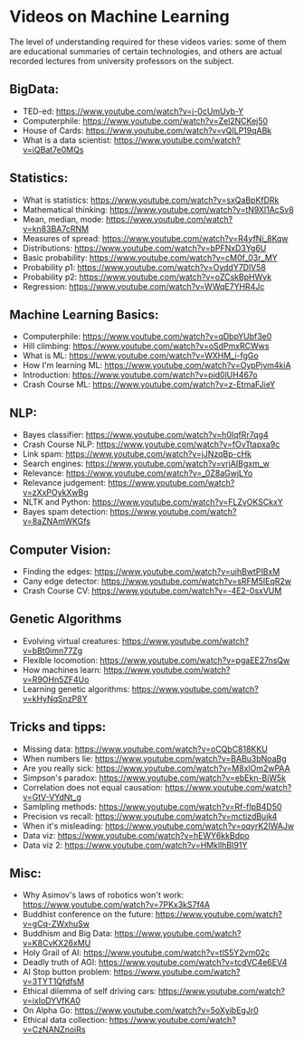 # Videos on Machine Learning

The level of understanding required for these videos varies: some of them are educational summaries of certain technologies, and others are actual recorded lectures from university professors on the subject.

## BigData:
- TED-ed: https://www.youtube.com/watch?v=j-0cUmUyb-Y
- Computerphile: https://www.youtube.com/watch?v=Zel2NCKej50
- House of Cards: https://www.youtube.com/watch?v=vQILP19qABk
- What is a data scientist: https://www.youtube.com/watch?v=iQBat7e0MQs

## Statistics:
- What is statistics: https://www.youtube.com/watch?v=sxQaBpKfDRk
- Mathematical thinking: https://www.youtube.com/watch?v=tN9Xl1AcSv8
- Mean, median, mode: https://www.youtube.com/watch?v=kn83BA7cRNM
- Measures of spread: https://www.youtube.com/watch?v=R4yfNi_8Kqw
- Distributions: https://www.youtube.com/watch?v=bPFNxD3Yg6U
- Basic probability: https://www.youtube.com/watch?v=cM0f_03r_MY
- Probability p1: https://www.youtube.com/watch?v=OyddY7DlV58
- Probability p2: https://www.youtube.com/watch?v=oZCskBpHWyk
- Regression: https://www.youtube.com/watch?v=WWqE7YHR4Jc

## Machine Learning Basics:
- Computerphile: https://www.youtube.com/watch?v=qDbpYUbf3e0
- Hill climbing: https://www.youtube.com/watch?v=oSdPmxRCWws
- What is ML: https://www.youtube.com/watch?v=WXHM_i-fgGo
- How I'm learning ML: https://www.youtube.com/watch?v=OypPjvm4kiA
- Introduction: https://www.youtube.com/watch?v=pid0lUH467o
- Crash Course ML: https://www.youtube.com/watch?v=z-EtmaFJieY

## NLP:
- Bayes classifier: https://www.youtube.com/watch?v=h0IqfRr7qg4
- Crash Course NLP: https://www.youtube.com/watch?v=fOvTtapxa9c
- Link spam: https://www.youtube.com/watch?v=jJNzqBp-cHk
- Search engines: https://www.youtube.com/watch?v=vrjAIBgxm_w
- Relevance: https://www.youtube.com/watch?v=_0Z8aGwjLYo
- Relevance judgement: https://www.youtube.com/watch?v=zXxPOykXwBg
- NLTK and Python: https://www.youtube.com/watch?v=FLZvOKSCkxY
- Bayes spam detection: https://www.youtube.com/watch?v=8aZNAmWKGfs

## Computer Vision:
- Finding the edges: https://www.youtube.com/watch?v=uihBwtPIBxM
- Cany edge detector: https://www.youtube.com/watch?v=sRFM5IEqR2w
- Crash Course CV: https://www.youtube.com/watch?v=-4E2-0sxVUM

## Genetic Algorithms
- Evolving virtual creatures: https://www.youtube.com/watch?v=bBt0imn77Zg
- Flexible locomotion: https://www.youtube.com/watch?v=pgaEE27nsQw
- How machines learn: https://www.youtube.com/watch?v=R9OHn5ZF4Uo
- Learning genetic algorithms: https://www.youtube.com/watch?v=kHyNqSnzP8Y

## Tricks and tipps:
- Missing data: https://www.youtube.com/watch?v=oCQbC818KKU
- When numbers lie: https://www.youtube.com/watch?v=BABu3bNoaBg
- Are you really sick: https://www.youtube.com/watch?v=M8xlOm2wPAA
- Simpson's paradox: https://www.youtube.com/watch?v=ebEkn-BiW5k
- Correlation does not equal causation: https://www.youtube.com/watch?v=GtV-VYdNt_g
- Samlpling methods: https://www.youtube.com/watch?v=Rf-fIpB4D50
- Precision vs recall: https://www.youtube.com/watch?v=mctizdBujk4
- When it's misleading: https://www.youtube.com/watch?v=oqyrK2lWAJw
- Data viz: https://www.youtube.com/watch?v=hEWY6kkBdpo
- Data viz 2: https://www.youtube.com/watch?v=HMkllhBI91Y

## Misc:
- Why Asimov's laws of robotics won't work: https://www.youtube.com/watch?v=7PKx3kS7f4A
- Buddhist conference on the future: https://www.youtube.com/watch?v=gCq-ZWxhuSw
- Buddhism and Big Data: https://www.youtube.com/watch?v=K8CvKX26xMU
- Holy Grail of AI: https://www.youtube.com/watch?v=tlS5Y2vm02c
- Deadly truth of AGI: https://www.youtube.com/watch?v=tcdVC4e6EV4
- AI Stop button problem: https://www.youtube.com/watch?v=3TYT1QfdfsM
- Ethical dilemma of self driving cars: https://www.youtube.com/watch?v=ixIoDYVfKA0
- On Alpha Go: https://www.youtube.com/watch?v=5oXyibEgJr0
- Ethical data collection: https://www.youtube.com/watch?v=CzNANZnoiRs